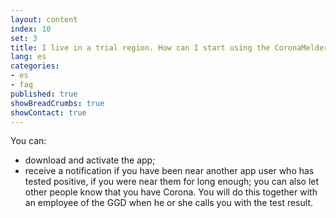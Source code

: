 ```yaml
---
layout: content
index: 10
set: 3
title: I live in a trial region. How can I start using the CoronaMelder app?
lang: es
categories:
- es
- faq
published: true
showBreadCrumbs: true
showContact: true
---
```


You can:
- download and activate the app;
- receive a notification if you have been near another app user who has tested positive, if you were near them for long enough;
you can also let other people know that you have Corona. You will do this together with an employee of the GGD when he or she calls you with the test result.
